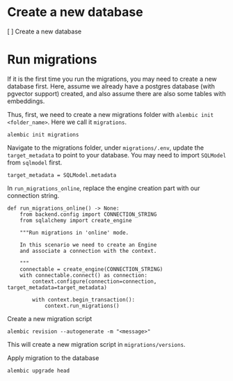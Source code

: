 # Create a new database

[ ] Create a new database

# Run migrations

If it is the first time you run the migrations, you may need to create a new database first. Here, assume we already have a postgres database (with pgvector support) created, and also assume there are also some tables with embeddings.

Thus, first, we need to create a new migrations folder with `alembic init <folder_name>`. Here we call it `migrations`.

```
alembic init migrations
```

Navigate to the migrations folder, under `migrations/.env`, update the `target_metadata` to point to your database. You may need to import `SQLModel` from `sqlmodel` first.

```
target_metadata = SQLModel.metadata
```

In `run_migrations_online`, replace the engine creation part with our connection string.

```
def run_migrations_online() -> None:
    from backend.config import CONNECTION_STRING
    from sqlalchemy import create_engine

    """Run migrations in 'online' mode.

    In this scenario we need to create an Engine
    and associate a connection with the context.

    """
    connectable = create_engine(CONNECTION_STRING)
    with connectable.connect() as connection:
        context.configure(connection=connection, target_metadata=target_metadata)

        with context.begin_transaction():
            context.run_migrations()
```

Create a new migration script

```
alembic revision --autogenerate -m "<message>"
```

This will create a new migration script in `migrations/versions`.

Apply migration to the database

```
alembic upgrade head
```
